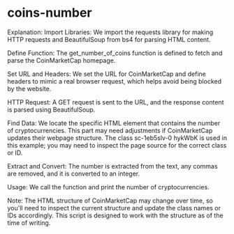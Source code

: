 # coins-number

Explanation:
Import Libraries: We import the requests library for making HTTP requests and BeautifulSoup from bs4 for parsing HTML content.

Define Function: The get_number_of_coins function is defined to fetch and parse the CoinMarketCap homepage.

Set URL and Headers: We set the URL for CoinMarketCap and define headers to mimic a real browser request, which helps avoid being blocked by the website.

HTTP Request: A GET request is sent to the URL, and the response content is parsed using BeautifulSoup.

Find Data: We locate the specific HTML element that contains the number of cryptocurrencies. This part may need adjustments if CoinMarketCap updates their webpage structure. The class sc-1eb5slv-0 hykWbK is used in this example; you may need to inspect the page source for the correct class or ID.

Extract and Convert: The number is extracted from the text, any commas are removed, and it is converted to an integer.

Usage: We call the function and print the number of cryptocurrencies.

Note:
The HTML structure of CoinMarketCap may change over time, so you'll need to inspect the current structure and update the class names or IDs accordingly. This script is designed to work with the structure as of the time of writing.
